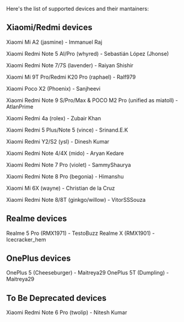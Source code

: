 Here's the list of supported devices and their mantainers:

Xiaomi/Redmi devices
------------------------------------------
Xiaomi Mi A2 (jasmine) - Immanuel Raj

Xiaomi Redmi Note 5 AI/Pro (whyred) - Sebastián López (Jhonse)

Xiaomi Redmi Note 7/7S (lavender) - Raiyan Shishir

Xiaomi Mi 9T Pro/Redmi K20 Pro (raphael) - Ralf979

Xiaomi Poco X2 (Phoenix) - Sanjheevi

Xiaomi Redmi Note 9 S/Pro/Max & POCO M2 Pro (unified as miatoll) - AtlanPrime

Xiaomi Redmi 4a (rolex) - Zubair Khan

Xiaomi Redmi 5 Plus/Note 5 (vince) - Srinand.E.K

Xiaomi Redmi Y2/S2 (ysl) - Dinesh Kumar

Xiaomi Redmi Note 4/4X (mido) - Aryan Kedare

Xiaomi Redmi Note 7 Pro (violet) - SammyShaurya

Xiaomi Redmi Note 8 Pro (begonia) - Himanshu

Xiaomi Mi 6X (wayne) - Christian de la Cruz

Xiaomi Redmi Note 8/8T (ginkgo/willow) - VitorSSSouza

Realme devices
------------------------------------------
Realme 5 Pro (RMX1971) - TestoBuzz
Realme X (RMX1901) - Icecracker_hem

OnePlus devices
------------------------------------------
OnePlus 5 (Cheeseburger) - Maitreya29
OnePlus 5T (Dumpling) - Maitreya29

To Be Deprecated  devices
------------------------------------------
Xiaomi Redmi Note 6 Pro (twolip) - Nitesh Kumar
